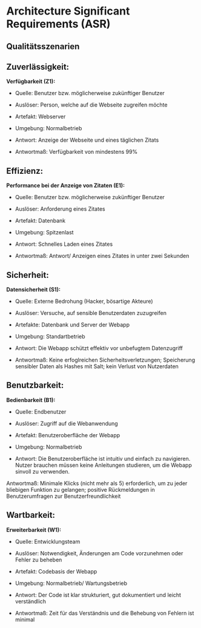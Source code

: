 # Architecture Significant Requirements (ASR)

## Qualitätsszenarien

## Zuverlässigkeit:

**Verfügbarkeit (Z1):**

- Quelle: Benutzer bzw. möglicherweise zukünftiger Benutzer

- Auslöser: Person, welche auf die Webseite zugreifen möchte

- Artefakt: Webserver

- Umgebung: Normalbetrieb

- Antwort: Anzeige der Webseite und eines täglichen Zitats

- Antwortmaß: Verfügbarkeit von mindestens 99%

## Effizienz:

**Performance bei der Anzeige von Zitaten (E1):**

- Quelle: Benutzer bzw. möglicherweise zukünftiger Benutzer

- Auslöser: Anforderung eines Zitates

- Artefakt: Datenbank

- Umgebung: Spitzenlast

- Antwort: Schnelles Laden eines Zitates

- Antwortmaß: Antwort/ Anzeigen eines Zitates in unter zwei Sekunden

## Sicherheit:

**Datensicherheit (S1):**

- Quelle: Externe Bedrohung (Hacker, bösartige Akteure)

- Auslöser: Versuche, auf sensible Benutzerdaten zuzugreifen

- Artefakte: Datenbank und Server der Webapp

- Umgebung: Standartbetrieb

- Antwort: Die Webapp schützt effektiv vor unbefugtem Datenzugriff

- Antwortmaß: Keine erfoglreichen Sicherheitsverletzungen; Speicherung sensibler Daten als Hashes mit Salt; kein Verlust von Nutzerdaten

## Benutzbarkeit:

**Bedienbarkeit (B1):**

- Quelle: Endbenutzer

- Auslöser: Zugriff auf die Webanwendung

- Artefakt: Benutzeroberfläche der Webapp

- Umgebung: Normalbetrieb

- Antwort: Die Benutzeroberfläche ist intuitiv und einfach zu navigieren. Nutzer brauchen müssen keine Anleitungen studieren, um die Webapp sinvoll zu verwenden.

Antwortmaß: Minimale Klicks (nicht mehr als 5) erforderlich, um zu jeder bliebigen Funktion zu gelangen; positive Rückmeldungen in Benutzerumfragen zur Benutzerfreundlichkeit

## Wartbarkeit:

**Erweiterbarkeit (W1):**

- Quelle: Entwicklungsteam

- Auslöser: Notwendigkeit, Änderungen am Code vorzunehmen oder Fehler zu beheben

- Artefakt: Codebasis der Webapp

- Umgebung: Normalbetrieb/ Wartungsbetrieb

- Antwort: Der Code ist klar strukturiert, gut dokumentiert und leicht verständlich

- Antwortmaß: Zeit für das Verständnis und die Behebung von Fehlern ist minimal